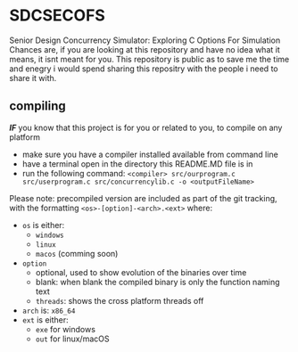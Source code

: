 # SDCSECOFS
Senior Design Concurrency Simulator: Exploring C Options For Simulation 
Chances are, if you are looking at this repository and have no idea what it means, it isnt meant for you. This repository is public as to save me the time and enegry i would spend sharing this repositry with the people i need to share it with.

## compiling
***IF*** you know that this project is for you or related to you, to compile on any platform
 - make sure you have a compiler installed available from command line
 - have a terminal open in the directory this README.MD file is in
 - run the following command: ```<compiler> src/ourprogram.c src/userprogram.c src/concurrencylib.c -o <outputFileName>```

Please note: precompiled version are included as part of the git tracking, with the formatting `<os>-[option]-<arch>.<ext>` where:
 - `os` is either: 
   - `windows`
   - `linux`
   - `macos` (comming soon)
 - `option`
   - optional, used to show evolution of the binaries over time
   - blank: when blank the compiled binary is only the function naming text
   - `threads`: shows the cross platform threads off
 - `arch` is: `x86_64`
 - `ext` is either: 
   - `exe` for windows
   - `out` for linux/macOS
